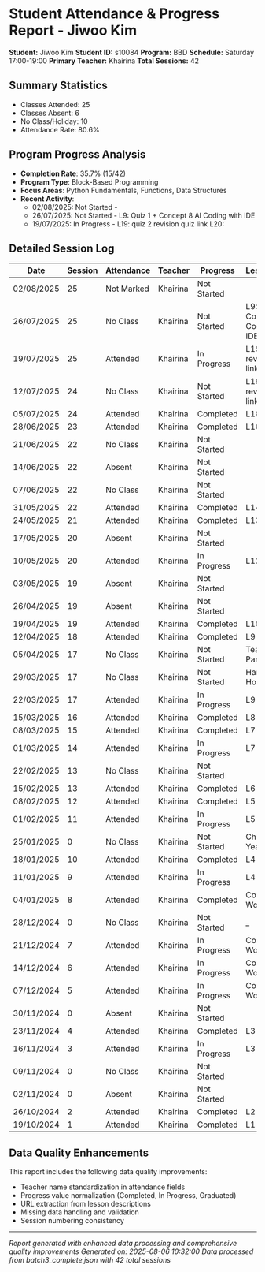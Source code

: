 # Student Attendance & Progress Report - Jiwoo Kim
**Student:** Jiwoo Kim
**Student ID:** s10084
**Program:** BBD
**Schedule:** Saturday 17:00-19:00
**Primary Teacher:** Khairina
**Total Sessions:** 42

## Summary Statistics
- Classes Attended: 25
- Classes Absent: 6
- No Class/Holiday: 10
- Attendance Rate: 80.6%

## Program Progress Analysis
- **Completion Rate**: 35.7% (15/42)
- **Program Type**: Block-Based Programming
- **Focus Areas**: Python Fundamentals, Functions, Data Structures
- **Recent Activity**:
  - 02/08/2025: Not Started - 
  - 26/07/2025: Not Started - L9: Quiz 1 + Concept 8 AI Coding with IDE
  - 19/07/2025: In Progress - L19: quiz 2 revision quiz link L20:

## Detailed Session Log
| Date | Session | Attendance | Teacher | Progress | Lesson/Topic |
|------|---------|------------|---------|----------|--------------|
| 02/08/2025 | 25 | Not Marked | Khairina | Not Started |  |
| 26/07/2025 | 25 | No Class | Khairina | Not Started | L9: Quiz 1 + Concept 8 AI Coding with IDE |
| 19/07/2025 | 25 | Attended | Khairina | In Progress | L19: quiz 2 revision quiz link L20: |
| 12/07/2025 | 24 | No Class | Khairina | Not Started | L19: quiz 2 revision quiz link |
| 05/07/2025 | 24 | Attended | Khairina | Completed | L18 Exercise |
| 28/06/2025 | 23 | Attended | Khairina | Completed | L16 MP3 |
| 21/06/2025 | 22 | No Class | Khairina | Not Started |  |
| 14/06/2025 | 22 | Absent | Khairina | Not Started |  |
| 07/06/2025 | 22 | No Class | Khairina | Not Started |  |
| 31/05/2025 | 22 | Attended | Khairina | Completed | L14 Exercise |
| 24/05/2025 | 21 | Attended | Khairina | Completed | L13 MP 2 |
| 17/05/2025 | 20 | Absent | Khairina | Not Started |  |
| 10/05/2025 | 20 | Attended | Khairina | In Progress | L12 Exercise |
| 03/05/2025 | 19 | Absent | Khairina | Not Started |  |
| 26/04/2025 | 19 | Absent | Khairina | Not Started |  |
| 19/04/2025 | 19 | Attended | Khairina | Completed | L10 Quiz 1 |
| 12/04/2025 | 18 | Attended | Khairina | Completed | L9 Exercise  |
| 05/04/2025 | 17 | No Class | Khairina | Not Started | Teacher Parent Day |
| 29/03/2025 | 17 | No Class | Khairina | Not Started | Hari Raya Holiday |
| 22/03/2025 | 17 | Attended | Khairina | In Progress | L9 Exercise  |
| 15/03/2025 | 16 | Attended | Khairina | Completed | L8 MP 1 |
| 08/03/2025 | 15 | Attended | Khairina | Completed | L7 Exercise |
| 01/03/2025 | 14 | Attended | Khairina | In Progress | L7 Exercise |
| 22/02/2025 | 13 | No Class | Khairina | Not Started |  |
| 15/02/2025 | 13 | Attended | Khairina | Completed | L6 Exercise |
| 08/02/2025 | 12 | Attended | Khairina | Completed | L5 Exercise |
| 01/02/2025 | 11 | Attended | Khairina | In Progress | L5 Exercise |
| 25/01/2025 | 0 | No Class | Khairina | Not Started | Chinese New Year Holiday |
| 18/01/2025 | 10 | Attended | Khairina | Completed | L4 Exercise |
| 11/01/2025 | 9 | Attended | Khairina | In Progress | L4 Exercise |
| 04/01/2025 | 8 | Attended | Khairina | Completed | Complete Worksheet |
| 28/12/2024 | 0 | No Class | Khairina | Not Started | _ |
| 21/12/2024 | 7 | Attended | Khairina | In Progress | Complete Worksheet |
| 14/12/2024 | 6 | Attended | Khairina | In Progress | Complete Worksheet |
| 07/12/2024 | 5 | Attended | Khairina | In Progress | Complete Worksheet |
| 30/11/2024 | 0 | Absent | Khairina | Not Started |  |
| 23/11/2024 | 4 | Attended | Khairina | Completed | L3 Exercise |
| 16/11/2024 | 3 | Attended | Khairina | In Progress | L3 Exercise |
| 09/11/2024 | 0 | No Class | Khairina | Not Started |  |
| 02/11/2024 | 0 | Absent | Khairina | Not Started |  |
| 26/10/2024 | 2 | Attended | Khairina | Completed | L2 Exercise |
| 19/10/2024 | 1 | Attended | Khairina | Completed | L1 Exercise |

## Data Quality Enhancements
This report includes the following data quality improvements:
- Teacher name standardization in attendance fields
- Progress value normalization (Completed, In Progress, Graduated)
- URL extraction from lesson descriptions
- Missing data handling and validation
- Session numbering consistency

---
*Report generated with enhanced data processing and comprehensive quality improvements*
*Generated on: 2025-08-06 10:32:00*
*Data processed from batch3_complete.json with 42 total sessions*